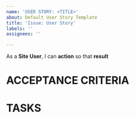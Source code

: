 ```yaml
---
name: 'USER STORY: <TITLE>'
about: Default User Story Template
title: 'Issue: User Story'
labels: ''
assignees: ''

---
```


As a **Site User**, I can **action** so that **result**

# ACCEPTANCE CRITERIA

# TASKS
